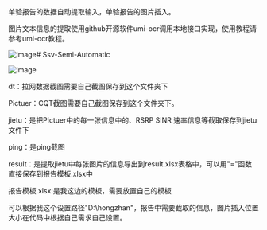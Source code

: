 单验报告的数据自动提取输入，单验报告的图片插入。



图片文本信息的提取使用github开源软件umi-ocr调用本地接口实现，使用教程请参考umi-ocr教程。



![image](https://github.com/user-attachments/assets/78437330-cbb0-49cc-b66c-65247283f172)# Ssv-Semi-Automatic


![image](https://github.com/user-attachments/assets/0c162031-3298-447c-9beb-66e970654f51)

dt：拉网数据截图需要自己截图保存到这个文件夹下

Pictuer：CQT截图需要自己截图保存到这个文件夹下。

jietu：是把Pictuer中的每一张信息中的、RSRP  SINR  速率信息等截取保存到jietu文件下

ping：是ping截图

result：是提取jietu中每张图片的信息导出到result.xlsx表格中，可以用"="函数直接保存到报告模板.xlsx中

报告模板.xlsx:是我这边的模板，需要放置自己的模板

可以根据我这个设置路径"D:\hongzhan"，报告中需要截取的信息，图片插入位置大小在代码中根据自己需求自己设置。



